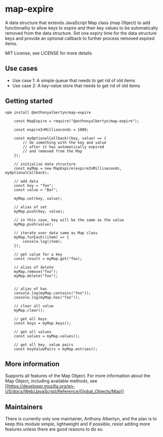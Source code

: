 # map-expire

A data structure that extends JavaScript Map class (map Object) to add functionality to allow keys to expire and their key values to be automatically removed from the data structure. Set one expiry time for the data structure keys and provide an optional callback to further process removed expired items.

MIT License, see LICENSE for more details

## Use cases

* Use case 1: A simple queue that needs to get rid of old items
* Use case 2: A key-value store that needs to get rid of old items

## Getting started

```npm install @anthonyalbertyn/map-expire```

``` 
    const MapExpire = require("@anthonyalbertyn/map-expire");

    const expireInMilliseconds = 1000;

    const myOptionalCallback((key, value) => {
        // do something with the key and value
        // after it has automatically expired
        // and removed from the Map
    });

    // initialise data structure
    const myMap = new MapExpire(expireInMilliseconds, myOptionalCallback);

    // add data
    const key = "foo";
    const value = "Bar";

    myMap.set(key, value);

    // alias of set
    myMap.push(key, value);

    // in this case, key will be the same as the value
    myMap.push(value);

    // iterate over data same as Map class
    myMap.forEach((item) => {
        console.log(item);
    });

    // get value for a key
    const result = myMap.get("foo);

    // alias of delete
    myMap.remove("foo");
    myMap.delete("foo"); 


    // alias of has
    console.log(myMap.contains("foo"));
    console.log(myMap.has("foo"));

    // clear all value
    myMap.clear();

    // get all keys
    const keys = myMap.keys();

    // get all values
    const values = myMap.values();

    // get all key, value pairs
    const keyValuePairs = myMap.entries();

```

## More information

Supports all features of the Map Object. For more information about the Map Object, including available methods, see [[https://developer.mozilla.org/en-US/docs/Web/JavaScript/Reference/Global_Objects/Map]]

## Maintainers

There is currently only one maintainer, Anthony Albertyn, and the plan is to keep this module simple, lightweight and if possible, resist adding more features unless there are good reasons to do so.
